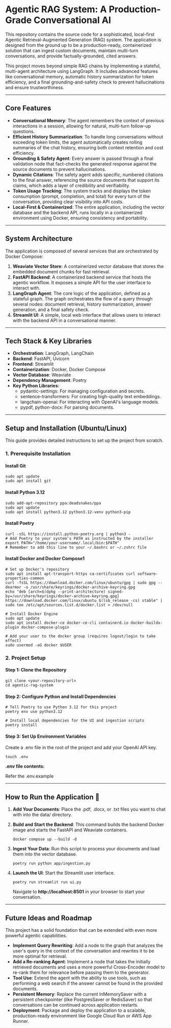 # **Agentic RAG System: A Production-Grade Conversational AI**

This repository contains the source code for a sophisticated, local-first Agentic Retrieval-Augmented Generation (RAG) system. The application is designed from the ground up to be a production-ready, containerized solution that can ingest custom documents, maintain multi-turn conversations, and provide factually-grounded, cited answers.

This project moves beyond simple RAG chains by implementing a stateful, multi-agent architecture using LangGraph. It includes advanced features like conversational memory, automatic history summarization for token efficiency, and a final grounding-and-safety check to prevent hallucinations and ensure trustworthiness.

---

## **Core Features**

* **Conversational Memory**: The agent remembers the context of previous interactions in a session, allowing for natural, multi-turn follow-up questions.  
* **Efficient History Summarization**: To handle long conversations without exceeding token limits, the agent automatically creates rolling summaries of the chat history, ensuring both context retention and cost efficiency.  
* **Grounding & Safety Agent**: Every answer is passed through a final validation node that fact-checks the generated response against the source documents to prevent hallucinations.  
* **Dynamic Citations**: The safety agent adds specific, numbered citations to the final answer, referencing the source documents that support its claims, which adds a layer of credibility and verifiability.  
* **Token Usage Tracking**: The system tracks and displays the token consumption (prompt, completion, and total) for every turn of the conversation, providing clear visibility into API costs.  
* **Local-First & Containerized**: The entire application, including the vector database and the backend API, runs locally in a containerized environment using Docker, ensuring consistency and portability.

---

## **System Architecture**

The application is composed of several services that are orchestrated by Docker Compose:

1. **Weaviate Vector Store**: A containerized vector database that stores the embedded document chunks for fast retrieval.  
2. **FastAPI Backend**: A containerized backend service that hosts the agentic workflow. It exposes a simple API for the user interface to interact with.  
3. **LangGraph Agent**: The core logic of the application, defined as a stateful graph. The graph orchestrates the flow of a query through several nodes: document retrieval, history summarization, answer generation, and a final safety check.  
4. **Streamlit UI**: A simple, local web interface that allows users to interact with the backend API in a conversational manner.

---

## **Tech Stack & Key Libraries**

* **Orchestration**: LangGraph, LangChain  
* **Backend**: FastAPI, Uvicorn  
* **Frontend**: Streamlit  
* **Containerization**: Docker, Docker Compose  
* **Vector Database**: Weaviate  
* **Dependency Management**: Poetry  
* **Key Python Libraries**:  
  * pydantic-settings: For managing configuration and secrets.  
  * sentence-transformers: For creating high-quality text embeddings.  
  * langchain-openai: For interacting with OpenAI's language models.  
  * pypdf, python-docx: For parsing documents.

---

## **Setup and Installation (Ubuntu/Linux)**

This guide provides detailed instructions to set up the project from scratch.

### **1. Prerequisite Installation**

#### **Install Git**

```
sudo apt update  
sudo apt install git
```

#### **Install Python 3.12**
```
sudo add-apt-repository ppa:deadsnakes/ppa
sudo apt update
sudo apt install python3.12 python3.12-venv python3-pip
```

#### **Install Poetry**

```
curl -sSL https://install.python-poetry.org | python3 -
# Add Poetry to your system's PATH as instructed by the installer  
export PATH="/home/your-username/.local/bin:$PATH"  
# Remember to add this line to your ~/.bashrc or ~/.zshrc file
```

#### **Install Docker and Docker Compose1**

```
# Set up Docker's repository  
sudo apt install apt-transport-https ca-certificates curl software-properties-common  
curl -fsSL https://download.docker.com/linux/ubuntu/gpg | sudo gpg --dearmor -o /usr/share/keyrings/docker-archive-keyring.gpg  
echo "deb [arch=$(dpkg --print-architecture) signed-by=/usr/share/keyrings/docker-archive-keyring.gpg] https://download.docker.com/linux/ubuntu $(lsb_release -cs) stable" | sudo tee /etc/apt/sources.list.d/docker.list > /dev/null

# Install Docker Engine  
sudo apt update  
sudo apt install docker-ce docker-ce-cli containerd.io docker-buildx-plugin docker-compose-plugin

# Add your user to the docker group (requires logout/login to take effect)  
sudo usermod -aG docker $USER
```

### **2. Project Setup**

#### **Step 1: Clone the Repository**

```
git clone <your-repository-url>  
cd agentic-rag-system
```

#### **Step 2: Configure Python and Install Dependencies**

```
# Tell Poetry to use Python 3.12 for this project  
poetry env use python3.12

# Install local dependencies for the UI and ingestion scripts  
poetry install
```

#### **Step 3: Set Up Environment Variables**

Create a .env file in the root of the project and add your OpenAI API key.

```
touch .env
```

**.env file contents:**

Refer the .env.example

---

## **How to Run the Application 🚀**

1. **Add Your Documents**: Place the .pdf, .docx, or .txt files you want to chat with into the data/ directory.  
2. **Build and Start the Backend**: This command builds the backend Docker image and starts the FastAPI and Weaviate containers.  
  
   ```
   docker compose up --build -d
   ```
   

3. **Ingest Your Data**: Run this script to process your documents and load them into the vector database.  
   
   ```
   poetry run python app/ingestion.py
   ```

4. **Launch the UI**: Start the Streamlit user interface.  
   
   ```
   poetry run streamlit run ui.py
   ```

   Navigate to **http://localhost:8501** in your browser to start your conversation.

---

## **Future Ideas and Roadmap**

This project has a solid foundation that can be extended with even more powerful agentic capabilities.

* **Implement Query Rewriting**: Add a node to the graph that analyzes the user's query in the context of the conversation and rewrites it to be more optimal for retrieval.  
* **Add a Re-ranking Agent**: Implement a node that takes the initially retrieved documents and uses a more powerful Cross-Encoder model to re-rank them for relevance before passing them to the generator.  
* **Tool Use**: Extend the agent with the ability to use tools, such as performing a web search if the answer cannot be found in the provided documents.  
* **Persistent Memory**: Replace the current InMemorySaver with a persistent checkpointer (like PostgresSaver or RedisSaver) so that conversations can be continued across application restarts.  
* **Deployment**: Package and deploy the application to a scalable, production-ready environment like Google Cloud Run or AWS App Runner.

